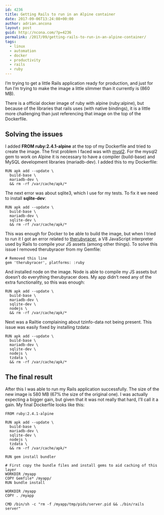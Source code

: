 ```yaml
---
id: 4236
title: Getting Rails to run in an Alpine container
date: 2017-09-06T13:24:08+00:00
author: adrian.ancona
layout: post
guid: http://ncona.com/?p=4236
permalink: /2017/09/getting-rails-to-run-in-an-alpine-container/
tags:
  - linux
  - automation
  - docker
  - productivity
  - rails
  - ruby
---
```

I&#8217;m trying to get a little Rails application ready for production, and just for fun I&#8217;m trying to make the image a little slimmer than it currently is (860 MB).

There is a official docker image of ruby with alpine (ruby:alpine), but because of the libraries that rails uses (with native bindings), it is a little more challenging than just referencing that image on the top of the Dockerfile.

## Solving the issues

I added **FROM ruby:2.4.1-alpine** at the top of my Dockerfile and tried to create the image. The first problem I faced was with [myql2](https://github.com/brianmario/mysql2). For the mysql2 gem to work on Alpine it is necessary to have a compiler (build-base) and MySQL development libraries (mariadb-dev). I added this to my Dockerfile:

<!--more-->

```docker
RUN apk add --update \
  build-base \
  mariadb-dev \
  && rm -rf /var/cache/apk/*
```

The next error was about sqlite3, which I use for my tests. To fix it we need to install **sqlite-dev**:

```docker
RUN apk add --update \
  build-base \
  mariadb-dev \
  sqlite-dev \
  && rm -rf /var/cache/apk/*
```

This was enough for Docker to be able to build the image, but when I tried to run it I got an error related to [therubyracer](https://github.com/cowboyd/therubyracer), a V8 JavaScript interpreter used by Rails to compile your JS assets (among other things). To solve this issue I removed therubyracer from my Gemfile:

```
# Removed this line
gem 'therubyracer', platforms: :ruby
```

And installed node on the image. Node is able to compile my JS assets but doesn&#8217;t do everything therubyracer does. My app didn&#8217;t need any of the extra functionality, so this was enough:

```docker
RUN apk add --update \
  build-base \
  mariadb-dev \
  sqlite-dev \
  nodejs \
  && rm -rf /var/cache/apk/*
```

Next was a Railtie complaining about tzinfo-data not being present. This issue was easily fixed by installing tzdata:

```docker
RUN apk add --update \
  build-base \
  mariadb-dev \
  sqlite-dev \
  nodejs \
  tzdata \
  && rm -rf /var/cache/apk/*
```

## The final result

After this I was able to run my Rails application successfully. The size of the new image is 580 MB (67% the size of the original one). I was actually expecting a bigger gain, but given that it was not really that hard, I&#8217;ll call it a gain. My final Dockerfile looks like this:

```docker
FROM ruby:2.4.1-alpine

RUN apk add --update \
  build-base \
  mariadb-dev \
  sqlite-dev \
  nodejs \
  tzdata \
  && rm -rf /var/cache/apk/*

RUN gem install bundler

# First copy the bundle files and install gems to aid caching of this layer
WORKDIR /myapp
COPY Gemfile* /myapp/
RUN bundle install

WORKDIR /myapp
COPY . /myapp

CMD /bin/sh -c "rm -f /myapp/tmp/pids/server.pid && ./bin/rails server"
```
